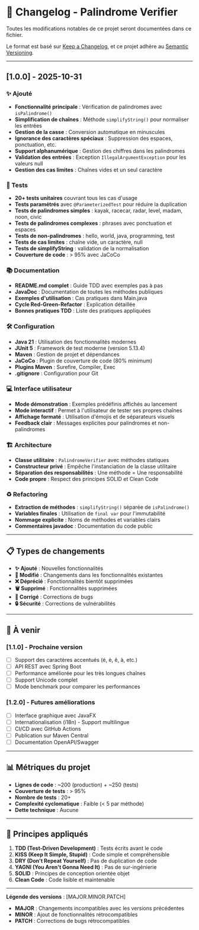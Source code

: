 # 📝 Changelog - Palindrome Verifier

Toutes les modifications notables de ce projet seront documentées dans ce fichier.

Le format est basé sur [Keep a Changelog](https://keepachangelog.com/fr/1.0.0/),
et ce projet adhère au [Semantic Versioning](https://semver.org/lang/fr/).

---

## [1.0.0] - 2025-10-31

### ✨ Ajouté
- **Fonctionnalité principale** : Vérification de palindromes avec `isPalindrome()`
- **Simplification de chaînes** : Méthode `simplifyString()` pour normaliser les entrées
- **Gestion de la casse** : Conversion automatique en minuscules
- **Ignorance des caractères spéciaux** : Suppression des espaces, ponctuation, etc.
- **Support alphanumérique** : Gestion des chiffres dans les palindromes
- **Validation des entrées** : Exception `IllegalArgumentException` pour les valeurs null
- **Gestion des cas limites** : Chaînes vides et un seul caractère

### 🧪 Tests
- **20+ tests unitaires** couvrant tous les cas d'usage
- **Tests paramétrés** avec `@ParameterizedTest` pour réduire la duplication
- **Tests de palindromes simples** : kayak, racecar, radar, level, madam, noon, civic
- **Tests de palindromes complexes** : phrases avec ponctuation et espaces
- **Tests de non-palindromes** : hello, world, java, programming, test
- **Tests de cas limites** : chaîne vide, un caractère, null
- **Tests de simplifyString** : validation de la normalisation
- **Couverture de code** : > 95% avec JaCoCo

### 📚 Documentation
- **README.md complet** : Guide TDD avec exemples pas à pas
- **JavaDoc** : Documentation de toutes les méthodes publiques
- **Exemples d'utilisation** : Cas pratiques dans Main.java
- **Cycle Red-Green-Refactor** : Explication détaillée
- **Bonnes pratiques TDD** : Liste des pratiques appliquées

### 🛠️ Configuration
- **Java 21** : Utilisation des fonctionnalités modernes
- **JUnit 5** : Framework de test moderne (version 5.13.4)
- **Maven** : Gestion de projet et dépendances
- **JaCoCo** : Plugin de couverture de code (80% minimum)
- **Plugins Maven** : Surefire, Compiler, Exec
- **.gitignore** : Configuration pour Git

### 💻 Interface utilisateur
- **Mode démonstration** : Exemples prédéfinis affichés au lancement
- **Mode interactif** : Permet à l'utilisateur de tester ses propres chaînes
- **Affichage formaté** : Utilisation d'émojis et de séparateurs visuels
- **Feedback clair** : Messages explicites pour palindromes et non-palindromes

### 🏗️ Architecture
- **Classe utilitaire** : `PalindromeVerifier` avec méthodes statiques
- **Constructeur privé** : Empêche l'instanciation de la classe utilitaire
- **Séparation des responsabilités** : Une méthode = Une responsabilité
- **Code propre** : Respect des principes SOLID et Clean Code

### ♻️ Refactoring
- **Extraction de méthodes** : `simplifyString()` séparée de `isPalindrome()`
- **Variables finales** : Utilisation de `final var` pour l'immutabilité
- **Nommage explicite** : Noms de méthodes et variables clairs
- **Commentaires javadoc** : Documentation du code public

---

## 📋 Types de changements

- **✨ Ajouté** : Nouvelles fonctionnalités
- **🔧 Modifié** : Changements dans les fonctionnalités existantes
- **❌ Déprécié** : Fonctionnalités bientôt supprimées
- **🗑️ Supprimé** : Fonctionnalités supprimées
- **🐛 Corrigé** : Corrections de bugs
- **🔒 Sécurité** : Corrections de vulnérabilités

---

## 🚀 À venir

### [1.1.0] - Prochaine version
- [ ] Support des caractères accentués (é, è, ê, à, etc.)
- [ ] API REST avec Spring Boot
- [ ] Performance améliorée pour les très longues chaînes
- [ ] Support Unicode complet
- [ ] Mode benchmark pour comparer les performances

### [1.2.0] - Futures améliorations
- [ ] Interface graphique avec JavaFX
- [ ] Internationalisation (i18n) - Support multilingue
- [ ] CI/CD avec GitHub Actions
- [ ] Publication sur Maven Central
- [ ] Documentation OpenAPI/Swagger

---

## 📊 Métriques du projet

- **Lignes de code** : ~200 (production) + ~250 (tests)
- **Couverture de tests** : > 95%
- **Nombre de tests** : 20+
- **Complexité cyclomatique** : Faible (< 5 par méthode)
- **Dette technique** : Aucune

---

## 🎯 Principes appliqués

1. **TDD (Test-Driven Development)** : Tests écrits avant le code
2. **KISS (Keep It Simple, Stupid)** : Code simple et compréhensible
3. **DRY (Don't Repeat Yourself)** : Pas de duplication de code
4. **YAGNI (You Aren't Gonna Need It)** : Pas de sur-ingénierie
5. **SOLID** : Principes de conception orientée objet
6. **Clean Code** : Code lisible et maintenable

---

**Légende des versions** : [MAJOR.MINOR.PATCH]
- **MAJOR** : Changements incompatibles avec les versions précédentes
- **MINOR** : Ajout de fonctionnalités rétrocompatibles
- **PATCH** : Corrections de bugs rétrocompatibles

